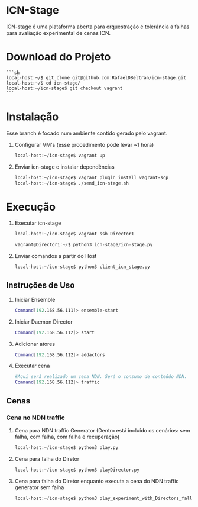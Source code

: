 # ICN-Stage

ICN-stage é uma plataforma aberta para orquestração e tolerância a falhas para avaliação experimental de cenas ICN.

# Download do Projeto
    ```sh
    local-host:~/$ git clone git@github.com:RafaelDBeltran/icn-stage.git
    local-host:~/$ cd icn-stage/
    local-host:~/icn-stage$ git checkout vagrant
    ```

# Instalação
Esse branch é focado num ambiente contido gerado pelo vagrant. 

1. Configurar VM's (esse procedimento pode levar ~1 hora)
    ```sh
    local-host:~/icn-stage$ vagrant up 
    ```

2. Enviar icn-stage e instalar dependências    
    ```sh
    local-host:~/icn-stage$ vagrant plugin install vagrant-scp
    local-host:~/icn-stage$ ./send_icn-stage.sh
    ```
# Execução
1. Executar icn-stage
    ```sh
    local-host:~/icn-stage$ vagrant ssh Director1
    ```

    ```python
    vagrant@Director1:~/$ python3 icn-stage/icn-stage.py
    ```

2. Enviar comandos a partir do Host
    ```python
    local-host:~/icn-stage$ python3 client_icn_stage.py
    ```
## Instruções de Uso
1. Iniciar Ensemble
    ```sh
    Command[192.168.56.111]> ensemble-start
    ```

2. Iniciar Daemon Director
    ```sh
    Command[192.168.56.112]> start
    ```

3. Adicionar atores
    ```sh
    Command[192.168.56.112]> addactors
    ```

3. Executar cena
    ```sh
    #Aqui será realizado um cena NDN. Será o consumo de conteúdo NDN.
    Command[192.168.56.112]> traffic
    ```

## Cenas
### Cena no NDN traffic
1. Cena para NDN traffic Generator (Dentro está incluído os cenários: sem falha, com falha, com falha e recuperação)
    ```python
    local-host:~/icn-stage$ python3 play.py
    ```
2. Cena para falha do Diretor
    ```python
    local-host:~/icn-stage$ python3 playDirector.py
    ```
3. Cena para falha do Diretor enquanto executa a cena do NDN traffic generator sem falha
    ```python
    local-host:~/icn-stage$ python3 play_experiment_with_Directors_fall.py
    ```

[//]: # (These are reference links used in the body of this note and get stripped out when the markdown processor does its job. There is no need to format nicely because it shouldn't be seen. Thanks SO - http://stackoverflow.com/questions/4823468/store-comments-in-markdown-syntax)


   [dill]: <https://github.com/joemccann/dillinger>
   [git-repo-url]: <https://github.com/joemccann/dillinger.git>
   [john gruber]: <http://daringfireball.net>
   [df1]: <http://daringfireball.net/projects/markdown/>
   [markdown-it]: <https://github.com/markdown-it/markdown-it>
   [Ace Editor]: <http://ace.ajax.org>
   [node.js]: <http://nodejs.org>
   [Twitter Bootstrap]: <http://twitter.github.com/bootstrap/>
   [jQuery]: <http://jquery.com>
   [@tjholowaychuk]: <http://twitter.com/tjholowaychuk>
   [express]: <http://expressjs.com>
   [AngularJS]: <http://angularjs.org>
   [Gulp]: <http://gulpjs.com>

   [PlDb]: <https://github.com/joemccann/dillinger/tree/master/plugins/dropbox/README.md>
   [PlGh]: <https://github.com/joemccann/dillinger/tree/master/plugins/github/README.md>
   [PlGd]: <https://github.com/joemccann/dillinger/tree/master/plugins/googledrive/README.md>
   [PlOd]: <https://github.com/joemccann/dillinger/tree/master/plugins/onedrive/README.md>
   [PlMe]: <https://github.com/joemccann/dillinger/tree/master/plugins/medium/README.md>
   [PlGa]: <https://github.com/RahulHP/dillinger/blob/master/plugins/googleanalytics/README.md>
